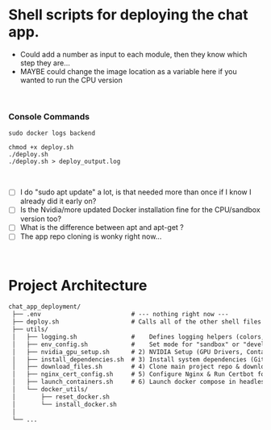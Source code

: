 # Shell scripts for deploying the chat app. 

* Could add a number as input to each module, then they know which step they are...
* MAYBE could change the image location as a variable here if you wanted to run the CPU version

<br>

### Console Commands
```
sudo docker logs backend

chmod +x deploy.sh
./deploy.sh
./deploy.sh > deploy_output.log

```

<br>

- [ ] I do "sudo apt update" a lot, is that needed more than once if I know I already did it early on?
- [ ] Is the Nvidia/more updated Docker installation fine for the CPU/sandbox version too?
- [ ] What is the difference between apt and apt-get ?
- [ ] The app repo cloning is wonky right now...

<br>


# Project Architecture
```diff
chat_app_deployment/
 ├── .env                         # --- nothing right now ---
 ├── deploy.sh                    # Calls all of the other shell files inside utils
 ├── utils/
 │   ├── logging.sh               #    Defines logging helpers (colors, etc.)
 │   ├── env_config.sh            #    Set mode for "sandbox" or "development"
 │   ├── nvidia_gpu_setup.sh      # 2) NVIDIA Setup (GPU Drivers, Container Toolkit)
 │   ├── install_dependencies.sh  # 3) Install system dependencies (Git, Nginx, Certbot)
 │   ├── download_files.sh        # 4) Clone main project repo & download from GCS bucket
 │   ├── nginx_cert_config.sh     # 5) Configure Nginx & Run Certbot for HTTPS
 │   ├── launch_containers.sh     # 6) Launch docker compose in headless mode
 │   └── docker_utils/
 │       ├── reset_docker.sh
 │       └── install_docker.sh
 │
 └── ...
```